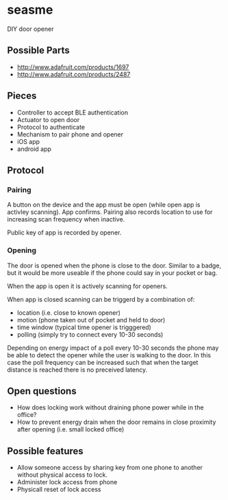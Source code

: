 # seasme
DIY door opener

## Possible Parts
- http://www.adafruit.com/products/1697
- http://www.adafruit.com/products/2487

## Pieces
- Controller to accept BLE authentication
- Actuator to open door
- Protocol to authenticate
- Mechanism to pair phone and opener
- iOS app
- android app

## Protocol
### Pairing
A button on the device and the app must be open (while open app is activley scanning). App confirms. Pairing also records location to use for increasing scan frequency when inactive.

Public key of app is recorded by opener.

### Opening
The door is opened when the phone is close to the door. Similar to a badge, but it would be more useable if the phone could say in your pocket or bag.

When the app is open it is actively scanning for openers.

When app is closed scanning can be triggerd by a combination of:
- location (i.e. close to known opener)
- motion (phone taken out of pocket and held to door)
- time window (typical time opener is trigggered)
- polling (simply try to connect every 10-30 seconds)

Depending on energy impact of a poll every 10-30 seconds the phone may be able to detect the opener while the user is
walking to the door. In this case the poll frequency can be increased such that when the target distance is reached there
is no preceived latency.

## Open questions
- How does locking work without draining phone power while in the office?
- How to prevent energy drain when the door remains in close proximity after opening (i.e. small locked office)

## Possible features
- Allow someone access by sharing key from one phone to another without physical access to lock.
- Administer lock access from phone
- Physicall reset of lock access
